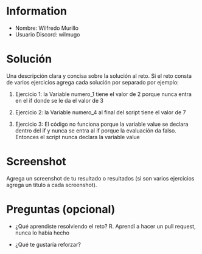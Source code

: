 # Information

- Nombre: Wilfredo Murillo
- Usuario Discord: wilmugo

# Solución

Una descripción clara y concisa sobre la solución al reto.
Si el reto consta de varios ejercicios agrega cada solución por separado por ejemplo:

1. Ejercicio 1: la Variable numero_1 tiene el valor de 2 porque nunca entra en el if donde se le da el valor de 3

2. Ejercicio 2: la Variable numero_4 al final del script tiene el valor de 7

3. Ejercicio 3: El código no funciona porque la variable value se declara dentro del if y nunca se entra al if porque la evaluación da falso. Entonces el script nunca declara la variable value

# Screenshot

Agrega un screenshot de tu resultado o resultados (si son varios ejercicios agrega un título a cada screenshot).

# Preguntas (opcional)

- ¿Qué aprendiste resolviendo el reto?
  R. Aprendí a hacer un pull request, nunca lo había hecho

- ¿Qué te gustaría reforzar?
